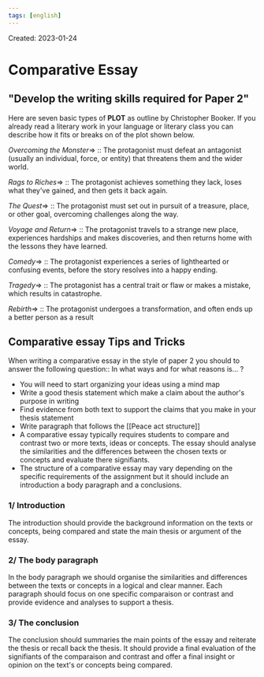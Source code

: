 ```yaml
---
tags: [english] 
---
```

Created: 2023-01-24

# Comparative Essay
## "Develop the writing skills required for Paper 2"
Here are seven basic types of **PLOT** as outline by Christopher Booker. If you already read a literary work in your language or literary class you can describe how it fits or breaks on of the plot shown below.

*Overcoming the Monster*=> :: The protagonist must defeat an antagonist (usually an individual, force, or entity) that threatens them and the wider world. 
<!--SR:!2023-04-12,49,250-->

*Rags to Riches*=> :: The protagonist achieves something they lack, loses what they’ve gained, and then gets it back again. 
<!--SR:!2023-03-30,40,250-->

*The Quest*=> :: The protagonist must set out in pursuit of a treasure, place, or other goal, overcoming challenges along the way. 
<!--SR:!2023-03-26,38,250-->

*Voyage and Return*=> :: The protagonist travels to a strange new place, experiences hardships and makes discoveries, and then returns home with the lessons they have learned. 
<!--SR:!2023-05-05,64,250-->

*Comedy*=> :: The protagonist experiences a series of lighthearted or confusing events, before the story resolves into a happy ending. 
<!--SR:!2023-04-19,54,250-->

*Tragedy*=> :: The protagonist has a central trait or flaw or makes a mistake, which results in catastrophe. 
<!--SR:!2023-04-13,50,250-->

*Rebirth*=> :: The protagonist undergoes a transformation, and often ends up a better person as a result
<!--SR:!2023-04-22,54,250-->

## Comparative essay Tips and Tricks
When writing a comparative essay in the style of paper 2 you should to answer the following question:: In what ways and for what reasons is… ?
<!--SR:!2023-03-19,30,230-->

- You will need to start organizing your ideas using a mind map
- Write a good thesis statement which make a claim about the author's purpose in writing
- Find evidence from both text to support the claims that you make in your thesis statement
- Write paragraph that follows the [[Peace act structure]]
- A comparative essay typically requires students to compare and contrast two or more texts, ideas or concepts. The essay should analyse the similarities and the differences between the chosen texts or concepts and evaluate there signifiants. 
- The structure of a comparative essay may vary depending on the specific requirements of the assignment but it should include an introduction a body paragraph and a conclusions. 

### 1/ Introduction
The introduction should provide the background information on the texts or concepts, being compared and state the main thesis or argument of the essay.

### 2/ The body paragraph
In the body paragraph we should organise the similarities and differences between the texts or concepts in a logical and clear manner. Each paragraph should focus on one specific comparaison or contrast and provide evidence and analyses to support a thesis. 

### 3/ The conclusion
The conclusion should summaries the main points of the essay and reiterate the thesis or recall back the thesis. It should provide a final evaluation of the signifiants of the comparaison and contrast and offer a final insight or opinion on the text's or concepts being compared. 
